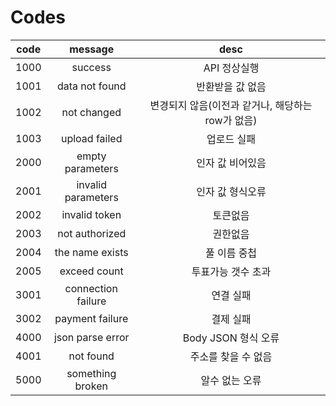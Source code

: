 # Codes

|code|message|desc|
|:---:|:---:|:---:|
| 1000 | success | API 정상실행 |
| 1001 | data not found | 반환받을 값 없음 |
| 1002 | not changed | 변경되지 않음(이전과 같거나, 해당하는 row가 없음) |
| 1003 | upload failed | 업로드 실패 |
| 2000 | empty parameters | 인자 값 비어있음 |
| 2001 | invalid parameters | 인자 값 형식오류 |
| 2002 | invalid token | 토큰없음 |
| 2003 | not authorized | 권한없음 |
| 2004 | the name exists | 풀 이름 중첩 |
| 2005 | exceed count | 투표가능 갯수 초과 |
| 3001 | connection failure | 연결 실패 |
| 3002 | payment failure | 결제 실패 |
| 4000 | json parse error | Body JSON 형식 오류 |
| 4001 | not found | 주소를 찾을 수 없음 |
| 5000 | something broken | 알수 없는 오류 |